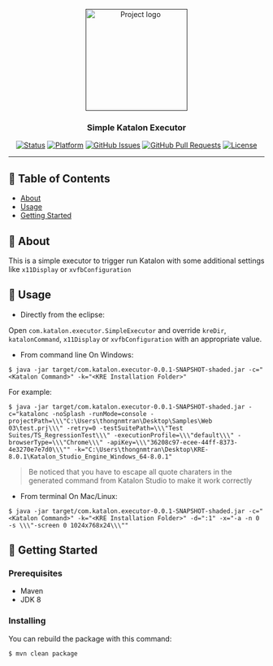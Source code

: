 <p align="center">
  <a href="" rel="noopener">
 <img width=200px height=200px src="https://avatars.githubusercontent.com/u/28861843?s=200&v=4" alt="Project logo"></a>
</p>

<h3 align="center">Simple Katalon Executor</h3>

<div align="center">

[![Status](https://img.shields.io/badge/status-active-success.svg)]()
[![Platform](https://img.shields.io/badge/platform-reddit-orange.svg)](https://www.reddit.com/user/Wordbook_Bot)
[![GitHub Issues](https://img.shields.io/github/issues/kylelobo/The-Documentation-Compendium.svg)](https://github.com/thongnmtran/simple-katalon-executor/issues)
[![GitHub Pull Requests](https://img.shields.io/github/issues-pr/kylelobo/The-Documentation-Compendium.svg)](https://github.com/thongnmtran/simple-katalon-executor/pulls)
[![License](https://img.shields.io/badge/license-MIT-blue.svg)](/LICENSE)

</div>

---

## 📝 Table of Contents

- [About](#about)
- [Usage](#usage)
- [Getting Started](#getting_started)

## 🧐 About <a name = "about"></a>

This is a simple executor to trigger run Katalon with some additional settings like `x11Display` or `xvfbConfiguration`


## 🎈 Usage <a name = "usage"></a>

- Directly from the eclipse:

Open `com.katalon.executor.SimpleExecutor` and override `kreDir`, `katalonCommand`, `x11Display` or `xvfbConfiguration` with an appropriate value.


- From command line On Windows:

```shell
$ java -jar target/com.katalon.executor-0.0.1-SNAPSHOT-shaded.jar -c="<Katalon Command>" -k="<KRE Installation Folder>"
```

For example:

```shell
$ java -jar target/com.katalon.executor-0.0.1-SNAPSHOT-shaded.jar -c="katalonc -noSplash -runMode=console -projectPath=\\\"C:\Users\thongnmtran\Desktop\Samples\Web 03\test.prj\\\" -retry=0 -testSuitePath=\\\"Test Suites/TS_RegressionTest\\\" -executionProfile=\\\"default\\\" -browserType=\\\"Chrome\\\" -apiKey=\\\"36208c97-ecee-44ff-8373-4e3270e7e7d0\\\"" -k="C:\Users\thongnmtran\Desktop\KRE-8.0.1\Katalon_Studio_Engine_Windows_64-8.0.1"
```
> Be noticed that you have to escape all quote charaters in the generated command from Katalon Studio to make it work correctly

- From terminal On Mac/Linux:

```shell
$ java -jar target/com.katalon.executor-0.0.1-SNAPSHOT-shaded.jar -c="<Katalon Command>" -k="<KRE Installation Folder>" -d=":1" -x="-a -n 0 -s \\\"-screen 0 1024x768x24\\\""
```


## 🏁 Getting Started <a name = "getting_started"></a>

### Prerequisites

- Maven
- JDK 8

### Installing

You can rebuild the package with this command:

```shell
$ mvn clean package
```

